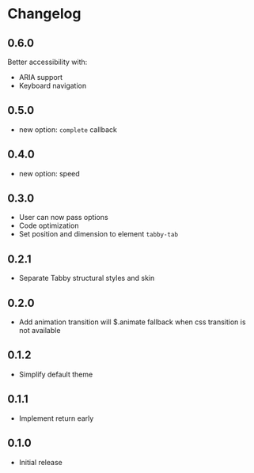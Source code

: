 # Changelog

## 0.6.0

Better accessibility with:
* ARIA support
* Keyboard navigation

## 0.5.0

* new option: `complete` callback

## 0.4.0

* new option: speed

## 0.3.0

* User can now pass options
* Code optimization
* Set position and dimension to element `tabby-tab`

## 0.2.1

* Separate Tabby structural styles and skin

## 0.2.0

* Add animation transition will $.animate fallback when css transition is not available

## 0.1.2

* Simplify default theme

## 0.1.1

* Implement return early

## 0.1.0

* Initial release